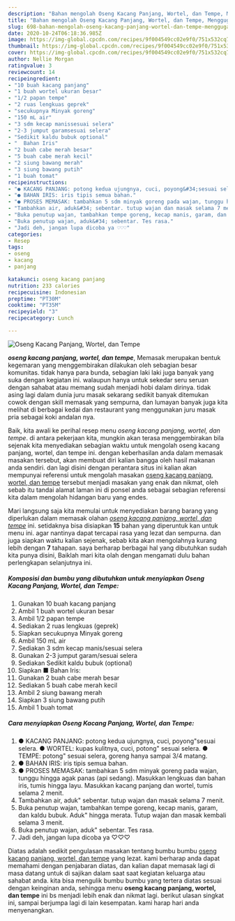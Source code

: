 ```yaml
---
description: "Bahan mengolah Oseng Kacang Panjang, Wortel, dan Tempe, Menggugah Selera"
title: "Bahan mengolah Oseng Kacang Panjang, Wortel, dan Tempe, Menggugah Selera"
slug: 698-bahan-mengolah-oseng-kacang-panjang-wortel-dan-tempe-menggugah-selera
date: 2020-10-24T06:18:36.985Z
image: https://img-global.cpcdn.com/recipes/9f004549cc02e9f0/751x532cq70/oseng-kacang-panjang-wortel-dan-tempe-foto-resep-utama.jpg
thumbnail: https://img-global.cpcdn.com/recipes/9f004549cc02e9f0/751x532cq70/oseng-kacang-panjang-wortel-dan-tempe-foto-resep-utama.jpg
cover: https://img-global.cpcdn.com/recipes/9f004549cc02e9f0/751x532cq70/oseng-kacang-panjang-wortel-dan-tempe-foto-resep-utama.jpg
author: Nellie Morgan
ratingvalue: 3
reviewcount: 14
recipeingredient:
- "10 buah kacang panjang"
- "1 buah wortel ukuran besar"
- "1/2 papan tempe"
- "2 ruas lengkuas geprek"
- "secukupnya Minyak goreng"
- "150 mL air"
- "3 sdm kecap manissesuai selera"
- "2-3 jumput garamsesuai selera"
- "Sedikit kaldu bubuk optional"
- "  Bahan Iris"
- "2 buah cabe merah besar"
- "5 buah cabe merah kecil"
- "2 siung bawang merah"
- "3 siung bawang putih"
- "1 buah tomat"
recipeinstructions:
- "● KACANG PANJANG: potong kedua ujungnya, cuci, poyong&#34;sesuai selera. ● WORTEL: kupas kulitnya, cuci, potong&#34; sesuai selera. ● TEMPE: potong&#34; sesuai selera, goreng hanya sampai 3/4 matang."
- "● BAHAN IRIS: iris tipis semua bahan."
- "● PROSES MEMASAK: tambahkan 5 sdm minyak goreng pada wajan, tunggu hingga agak panas (api sedang). Masukkan lengkuas dan bahan iris, tumis hingga layu. Masukkan kacang panjang dan wortel, tumis selama 2 menit."
- "Tambahkan air, aduk&#34; sebentar. tutup wajan dan masak selama 7 menit."
- "Buka penutup wajan, tambahkan tempe goreng, kecap manis, garam, dan kaldu bubuk. Aduk&#34; hingga merata. Tutup wajan dan masak kembali selama 3 menit."
- "Buka penutup wajan, aduk&#34; sebentar. Tes rasa."
- "Jadi deh, jangan lupa dicoba ya ♡♡♡"
categories:
- Resep
tags:
- oseng
- kacang
- panjang

katakunci: oseng kacang panjang 
nutrition: 233 calories
recipecuisine: Indonesian
preptime: "PT30M"
cooktime: "PT35M"
recipeyield: "3"
recipecategory: Lunch

---
```



![Oseng Kacang Panjang, Wortel, dan Tempe](https://img-global.cpcdn.com/recipes/9f004549cc02e9f0/751x532cq70/oseng-kacang-panjang-wortel-dan-tempe-foto-resep-utama.jpg)

<b><i>oseng kacang panjang, wortel, dan tempe</i></b>, Memasak merupakan bentuk kegemaran yang menggembirakan dilakukan oleh sebagian besar komunitas. tidak hanya para bunda, sebagian laki laki juga banyak yang suka dengan kegiatan ini. walaupun hanya untuk sekedar seru seruan dengan sahabat atau memang sudah menjadi hobi dalam dirinya. tidak asing lagi dalam dunia juru masak sekarang sedikit banyak ditemukan cowok dengan skill memasak yang sempurna, dan lumayan banyak juga kita melihat di berbagai kedai dan restaurant yang menggunakan juru masak pria sebagai koki andalan nya.



Baik, kita awali ke perihal resep menu <i>oseng kacang panjang, wortel, dan tempe</i>. di antara pekerjaan kita, mungkin akan terasa menggembirakan bila sejenak kita menyediakan sebagian waktu untuk mengolah oseng kacang panjang, wortel, dan tempe ini. dengan keberhasilan anda dalam memasak masakan tersebut, akan membuat diri kalian bangga oleh hasil makanan anda sendiri. dan lagi disini dengan perantara situs ini kalian akan mempunyai referensi untuk mengolah masakan <u>oseng kacang panjang, wortel, dan tempe</u> tersebut menjadi masakan yang enak dan nikmat, oleh sebab itu tandai alamat laman ini di ponsel anda sebagai sebagian referensi kita dalam mengolah hidangan baru yang endes.


Mari langsung saja kita memulai untuk menyediakan barang barang yang diperlukan dalam memasak olahan <u><i>oseng kacang panjang, wortel, dan tempe</i></u> ini. setidaknya bisa disiapkan <b>15</b> bahan yang diperuntuk kan untuk menu ini. agar nantinya dapat tercapai rasa yang lezat dan sempurna. dan juga siapkan waktu kalian sejenak, sebab kita akan mengolahnya kurang lebih dengan <b>7</b> tahapan. saya berharap berbagai hal yang dibutuhkan sudah kita punya disini, Baiklah mari kita olah dengan mengamati dulu bahan perlengkapan selanjutnya ini.

<!--inarticleads1-->

##### Komposisi dan bumbu yang dibutuhkan untuk menyiapkan Oseng Kacang Panjang, Wortel, dan Tempe:

1. Gunakan 10 buah kacang panjang
1. Ambil 1 buah wortel ukuran besar
1. Ambil 1/2 papan tempe
1. Sediakan 2 ruas lengkuas (geprek)
1. Siapkan secukupnya Minyak goreng
1. Ambil 150 mL air
1. Sediakan 3 sdm kecap manis/sesuai selera
1. Gunakan 2-3 jumput garam/sesuai selera
1. Sediakan Sedikit kaldu bubuk (optional)
1. Siapkan  ■ Bahan Iris:
1. Gunakan 2 buah cabe merah besar
1. Sediakan 5 buah cabe merah kecil
1. Ambil 2 siung bawang merah
1. Siapkan 3 siung bawang putih
1. Ambil 1 buah tomat




<!--inarticleads2-->

##### Cara menyiapkan Oseng Kacang Panjang, Wortel, dan Tempe:

1. ● KACANG PANJANG: potong kedua ujungnya, cuci, poyong&#34;sesuai selera. ● WORTEL: kupas kulitnya, cuci, potong&#34; sesuai selera. ● TEMPE: potong&#34; sesuai selera, goreng hanya sampai 3/4 matang.
1. ● BAHAN IRIS: iris tipis semua bahan.
1. ● PROSES MEMASAK: tambahkan 5 sdm minyak goreng pada wajan, tunggu hingga agak panas (api sedang). Masukkan lengkuas dan bahan iris, tumis hingga layu. Masukkan kacang panjang dan wortel, tumis selama 2 menit.
1. Tambahkan air, aduk&#34; sebentar. tutup wajan dan masak selama 7 menit.
1. Buka penutup wajan, tambahkan tempe goreng, kecap manis, garam, dan kaldu bubuk. Aduk&#34; hingga merata. Tutup wajan dan masak kembali selama 3 menit.
1. Buka penutup wajan, aduk&#34; sebentar. Tes rasa.
1. Jadi deh, jangan lupa dicoba ya ♡♡♡




Diatas adalah sedikit pengulasan masakan tentang bumbu bumbu <u>oseng kacang panjang, wortel, dan tempe</u> yang lezat. kami berharap anda dapat memahami dengan penjabaran diatas, dan kalian dapat memasak lagi di masa datang untuk di sajikan dalam saat saat kegiatan keluarga atau sahabat anda. kita bisa mengulik bumbu bumbu yang tertera diatas sesuai dengan keinginan anda, sehingga menu <b>oseng kacang panjang, wortel, dan tempe</b> ini bs menjadi lebih enak dan nikmat lagi. berikut ulasan singkat ini, sampai berjumpa lagi di lain kesempatan. kami harap hari anda menyenangkan.
